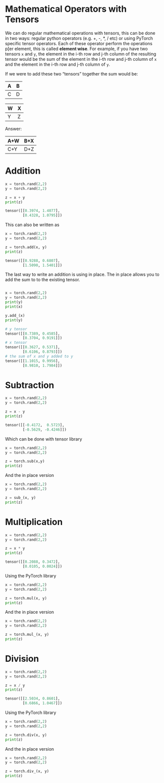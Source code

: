 # Mathematical Operators with Tensors

We can do regular mathematical operations with tensors, this can be done in two ways: regular python operators (e.g. +, -, *, / etc) or using PyTorch specific tensor operators. Each of these operator perform the operations p[er element, this is called **element wise**. For example, if you have two tensors `x` and `y`, the element in the i-th row and j-th column of the resulting tensor would be the sum of the element in the i-th row and j-th column of `x` and the element in the i-th row and j-th column of `y`.

If we were to add these two “tensors” together the sum would be:

| A | B |
| --- | --- |
| C | D |

| W | X |
| --- | --- |
| Y | Z |

Answer:

| A+W | B+X |
| --- | --- |
| C+Y | D+Z |

# Addition

```python
x = torch.rand(2,2)
y = torch.rand(2,2)

z = x + y
print(z)
```

```python
tensor([[0.3974, 1.4077],
        [0.4328, 1.0795]])
```

This can also be written as

```python
x = torch.rand(2,2)
y = torch.rand(2,2)

z = torch.add(x, y)
print(z)
```

```python
tensor([[0.9288, 0.6807],
        [1.5090, 1.5401]])
```

The last way to write an addition is using in place. The in place allows you to add the sum to to the existing tensor.

```python

x = torch.rand(2,2)
y = torch.rand(2,2)
print(y)
print(x)

y.add_(x)
print(y)
```

```python
# y tensor
tensor([[0.7389, 0.4585],
        [0.3704, 0.9191]])
# x tensor
tensor([[0.3627, 0.5371],
        [0.6106, 0.8793]])
# the sum of x and y added to y
tensor([[1.1015, 0.9956],
        [0.9810, 1.7984]])
```

# Subtraction

```python
x = torch.rand(2,2)
y = torch.rand(2,2)

z = x - y
print(z)
```

```python
tensor([[-0.4172,  0.5723],
        [-0.5629, -0.4246]])
```

Which can be done with tensor library

```python
x = torch.rand(2,2)
y = torch.rand(2,2)

z = torch.sub(x,y)
print(z)
```

And the in place version

```python
x = torch.rand(2,2)
y = torch.rand(2,2)

z = sub_(x, y)
print(z)
```

# Multiplication

```python
x = torch.rand(2,2)
y = torch.rand(2,2)

z = x * y
print(z)
```

```python
tensor([[0.2088, 0.3472],
        [0.0105, 0.0024]])
```

Using the PyTorch library

```python
x = torch.rand(2,2)
y = torch.rand(2,2)

z = torch.mul(x, y)
print(z)
```

And the in place version

```python
x = torch.rand(2,2)
y = torch.rand(2,2)

z = torch.mul_(x, y)
print(z)
```

# Division

```python
x = torch.rand(2,2)
y = torch.rand(2,2)

z = x / y
print(z)
```

```python
tensor([[2.5034, 0.8601],
        [0.6866, 1.0467]])
```

Using the PyTorch library

```python
x = torch.rand(2,2)
y = torch.rand(2,2)

z = torch.div(x, y)
print(z)
```

And the in place version

```python
x = torch.rand(2,2)
y = torch.rand(2,2)

z = torch.div_(x, y)
print(z)
```